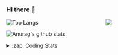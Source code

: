 ### Hi there 👋

<!--
**tao8687/tao8687** is a ✨ _special_ ✨ repository because its `README.md` (this file) appears on your GitHub profile.

Here are some ideas to get you started:

- 🔭 I’m currently working on ...
- 🌱 I’m currently learning ...
- 👯 I’m looking to collaborate on ...
- 🤔 I’m looking for help with ...
- 💬 Ask me about ...
- 📫 How to reach me: ...
- 😄 Pronouns: ...
- ⚡ Fun fact: ...
-->

<img align='right' src="https://media.giphy.com/media/M9gbBd9nbDrOTu1Mqx/giphy.gif" width="240">

  
![Top Langs](https://github-readme-stats.vercel.app/api/top-langs/?username=tao8687&layout=compact&title_color=23238E&text_color=A67D3D)

![Anurag's github stats](https://github-readme-stats.vercel.app/api?username=tao8687&show_icons=true&&text_color=A67D3D&title_color=23238E&show_icons=false&count_private=true&hide=stars)

<details>
  <summary>:zap: Coding Stats</summary>
  <br>
    
<!--START_SECTION:waka-->
![Code Time](http://img.shields.io/badge/Code%20Time-1%2C805%20hrs%2055%20mins-blue)

![Profile Views](http://img.shields.io/badge/Profile%20Views-1-blue)

**🐱 My GitHub Data** 

> 📦 1.5 MB Used in GitHub's Storage 
 > 
> 🏆 371 Contributions in the Year 2024
 > 
> 🚫 Not Opted to Hire
 > 
> 📜 62 Public Repositories 
 > 
> 🔑 25 Private Repositories 
 > 
**I'm an Early 🐤** 

```text
🌞 Morning                1587 commits        ██████████████████████░░░   88.17 % 
🌆 Daytime                90 commits          █░░░░░░░░░░░░░░░░░░░░░░░░   05.00 % 
🌃 Evening                119 commits         ██░░░░░░░░░░░░░░░░░░░░░░░   06.61 % 
🌙 Night                  4 commits           ░░░░░░░░░░░░░░░░░░░░░░░░░   00.22 % 
```
📅 **I'm Most Productive on Wednesday** 

```text
Monday                   258 commits         ████░░░░░░░░░░░░░░░░░░░░░   14.33 % 
Tuesday                  245 commits         ███░░░░░░░░░░░░░░░░░░░░░░   13.61 % 
Wednesday                315 commits         ████░░░░░░░░░░░░░░░░░░░░░   17.50 % 
Thursday                 239 commits         ███░░░░░░░░░░░░░░░░░░░░░░   13.28 % 
Friday                   255 commits         ████░░░░░░░░░░░░░░░░░░░░░   14.17 % 
Saturday                 249 commits         ███░░░░░░░░░░░░░░░░░░░░░░   13.83 % 
Sunday                   239 commits         ███░░░░░░░░░░░░░░░░░░░░░░   13.28 % 
```


📊 **This Week I Spent My Time On** 

```text
🕑︎ Time Zone: Asia/Shanghai

💬 Programming Languages: 
C++                      16 hrs 44 mins      █████████████░░░░░░░░░░░░   53.74 % 
Lua                      4 hrs 14 mins       ███░░░░░░░░░░░░░░░░░░░░░░   13.61 % 
Other                    2 hrs 40 mins       ██░░░░░░░░░░░░░░░░░░░░░░░   08.61 % 
Python                   1 hr 33 mins        █░░░░░░░░░░░░░░░░░░░░░░░░   05.01 % 
CMake                    1 hr 28 mins        █░░░░░░░░░░░░░░░░░░░░░░░░   04.74 % 

🔥 Editors: 
VS Code                  28 hrs 39 mins      ███████████████████████░░   91.94 % 
Cursor                   2 hrs 30 mins       ██░░░░░░░░░░░░░░░░░░░░░░░   08.06 % 

🐱‍💻 Projects: 
cartographer_ros         14 hrs 36 mins      ████████████░░░░░░░░░░░░░   46.88 % 
cartographer             9 hrs 48 mins       ████████░░░░░░░░░░░░░░░░░   31.45 % 
nicegui_ros1_ws          1 hr 39 mins        █░░░░░░░░░░░░░░░░░░░░░░░░   05.32 % 
src                      1 hr 39 mins        █░░░░░░░░░░░░░░░░░░░░░░░░   05.31 % 
cartographer_ws          1 hr 30 mins        █░░░░░░░░░░░░░░░░░░░░░░░░   04.84 % 

💻 Operating System: 
Linux                    31 hrs 10 mins      █████████████████████████   100.00 % 
```

**I Mostly Code in C++** 

```text
C++                      11 repos            ████████░░░░░░░░░░░░░░░░░   31.43 % 
Python                   10 repos            ███████░░░░░░░░░░░░░░░░░░   28.57 % 
JavaScript               2 repos             █░░░░░░░░░░░░░░░░░░░░░░░░   05.71 % 
Batchfile                1 repo              █░░░░░░░░░░░░░░░░░░░░░░░░   02.86 % 
HTML                     1 repo              █░░░░░░░░░░░░░░░░░░░░░░░░   02.86 % 
```



**Timeline**

![Lines of Code chart](https://raw.githubusercontent.com/tao8687/tao8687/master/assets/bar_graph.png)


 Last Updated on 14/12/2024 01:45:13 UTC
<!--END_SECTION:waka-->
</details>
